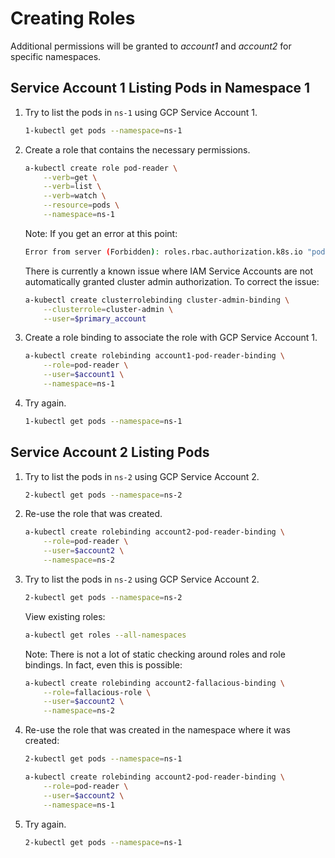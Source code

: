 # Creating Roles

Additional permissions will be granted to *account1* and *account2* for specific
namespaces.

## Service Account 1 Listing Pods in Namespace 1

1. Try to list the pods in `ns-1` using GCP Service Account 1.
    ```sh
    1-kubectl get pods --namespace=ns-1
    ```
2. Create a role that contains the necessary permissions.
    ```sh
    a-kubectl create role pod-reader \
        --verb=get \
        --verb=list \
        --verb=watch \
        --resource=pods \
        --namespace=ns-1
    ```

    Note: If you get an error at this point:

    ```sh
    Error from server (Forbidden): roles.rbac.authorization.k8s.io "pod-reader" is forbidden: attempt to grant extra privileges:
    ```

    There is currently a known issue where IAM Service Accounts are not
    automatically granted cluster admin authorization. To correct the issue:

    ```sh
    a-kubectl create clusterrolebinding cluster-admin-binding \
        --clusterrole=cluster-admin \
        --user=$primary_account
    ```

3. Create a role binding to associate the role with GCP Service Account 1.
    ```sh
    a-kubectl create rolebinding account1-pod-reader-binding \
        --role=pod-reader \
        --user=$account1 \
        --namespace=ns-1
    ```
4. Try again.
    ```sh
    1-kubectl get pods --namespace=ns-1
    ```

## Service Account 2 Listing Pods

1. Try to list the pods in `ns-2` using GCP Service Account 2.
    ```sh
    2-kubectl get pods --namespace=ns-2
    ```
2. Re-use the role that was created.
    ```sh
    a-kubectl create rolebinding account2-pod-reader-binding \
        --role=pod-reader \
        --user=$account2 \
        --namespace=ns-2
    ```
3. Try to list the pods in `ns-2` using GCP Service Account 2.
    ```sh
    2-kubectl get pods --namespace=ns-2
    ```
    View existing roles:
    ```sh
    a-kubectl get roles --all-namespaces
    ```
    Note: There is not a lot of static checking around roles and role bindings.
    In fact, even this is possible:
    ```sh
    a-kubectl create rolebinding account2-fallacious-binding \
        --role=fallacious-role \
        --user=$account2 \
        --namespace=ns-2
    ```
4. Re-use the role that was created in the namespace where it was created:
    ```sh
    2-kubectl get pods --namespace=ns-1
    ```

    ```sh
    a-kubectl create rolebinding account2-pod-reader-binding \
        --role=pod-reader \
        --user=$account2 \
        --namespace=ns-1
    ```
5. Try again.
    ```sh
    2-kubectl get pods --namespace=ns-1
    ```

